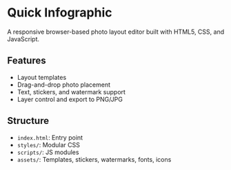 # Quick Infographic

A responsive browser-based photo layout editor built with HTML5, CSS, and JavaScript.

## Features
- Layout templates
- Drag-and-drop photo placement
- Text, stickers, and watermark support
- Layer control and export to PNG/JPG

## Structure
- `index.html`: Entry point
- `styles/`: Modular CSS
- `scripts/`: JS modules
- `assets/`: Templates, stickers, watermarks, fonts, icons
